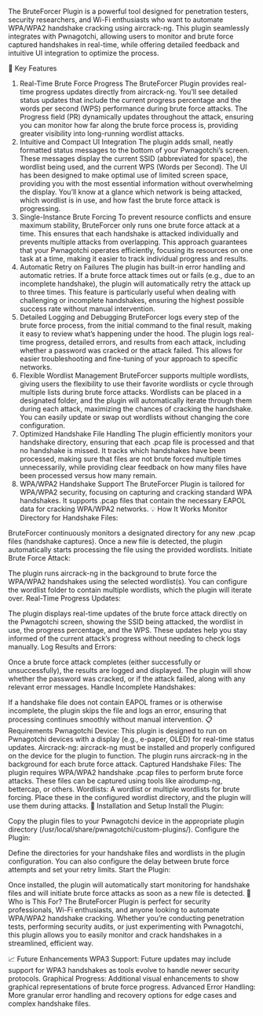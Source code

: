 The BruteForcer Plugin is a powerful tool designed for penetration testers, security researchers, and Wi-Fi enthusiasts who want to automate WPA/WPA2 handshake cracking using aircrack-ng. This plugin seamlessly integrates with Pwnagotchi, allowing users to monitor and brute force captured handshakes in real-time, while offering detailed feedback and intuitive UI integration to optimize the process.

🔑 Key Features
1. Real-Time Brute Force Progress
The BruteForcer Plugin provides real-time progress updates directly from aircrack-ng. You’ll see detailed status updates that include the current progress percentage and the words per second (WPS) performance during brute force attacks.
The Progress field (PR) dynamically updates throughout the attack, ensuring you can monitor how far along the brute force process is, providing greater visibility into long-running wordlist attacks.
2. Intuitive and Compact UI Integration
The plugin adds small, neatly formatted status messages to the bottom of your Pwnagotchi’s screen. These messages display the current SSID (abbreviated for space), the wordlist being used, and the current WPS (Words per Second).
The UI has been designed to make optimal use of limited screen space, providing you with the most essential information without overwhelming the display.
You’ll know at a glance which network is being attacked, which wordlist is in use, and how fast the brute force attack is progressing.
3. Single-Instance Brute Forcing
To prevent resource conflicts and ensure maximum stability, BruteForcer only runs one brute force attack at a time. This ensures that each handshake is attacked individually and prevents multiple attacks from overlapping.
This approach guarantees that your Pwnagotchi operates efficiently, focusing its resources on one task at a time, making it easier to track individual progress and results.
4. Automatic Retry on Failures
The plugin has built-in error handling and automatic retries. If a brute force attack times out or fails (e.g., due to an incomplete handshake), the plugin will automatically retry the attack up to three times.
This feature is particularly useful when dealing with challenging or incomplete handshakes, ensuring the highest possible success rate without manual intervention.
5. Detailed Logging and Debugging
BruteForcer logs every step of the brute force process, from the initial command to the final result, making it easy to review what’s happening under the hood.
The plugin logs real-time progress, detailed errors, and results from each attack, including whether a password was cracked or the attack failed. This allows for easier troubleshooting and fine-tuning of your approach to specific networks.
6. Flexible Wordlist Management
BruteForcer supports multiple wordlists, giving users the flexibility to use their favorite wordlists or cycle through multiple lists during brute force attacks.
Wordlists can be placed in a designated folder, and the plugin will automatically iterate through them during each attack, maximizing the chances of cracking the handshake.
You can easily update or swap out wordlists without changing the core configuration.
7. Optimized Handshake File Handling
The plugin efficiently monitors your handshake directory, ensuring that each .pcap file is processed and that no handshake is missed.
It tracks which handshakes have been processed, making sure that files are not brute forced multiple times unnecessarily, while providing clear feedback on how many files have been processed versus how many remain.
8. WPA/WPA2 Handshake Support
The BruteForcer Plugin is tailored for WPA/WPA2 security, focusing on capturing and cracking standard WPA handshakes. It supports .pcap files that contain the necessary EAPOL data for cracking WPA/WPA2 networks.
💡 How It Works
Monitor Directory for Handshake Files:

BruteForcer continuously monitors a designated directory for any new .pcap files (handshake captures). Once a new file is detected, the plugin automatically starts processing the file using the provided wordlists.
Initiate Brute Force Attack:

The plugin runs aircrack-ng in the background to brute force the WPA/WPA2 handshakes using the selected wordlist(s). You can configure the wordlist folder to contain multiple wordlists, which the plugin will iterate over.
Real-Time Progress Updates:

The plugin displays real-time updates of the brute force attack directly on the Pwnagotchi screen, showing the SSID being attacked, the wordlist in use, the progress percentage, and the WPS. These updates help you stay informed of the current attack’s progress without needing to check logs manually.
Log Results and Errors:

Once a brute force attack completes (either successfully or unsuccessfully), the results are logged and displayed. The plugin will show whether the password was cracked, or if the attack failed, along with any relevant error messages.
Handle Incomplete Handshakes:

If a handshake file does not contain EAPOL frames or is otherwise incomplete, the plugin skips the file and logs an error, ensuring that processing continues smoothly without manual intervention.
📋 Requirements
Pwnagotchi Device: This plugin is designed to run on Pwnagotchi devices with a display (e.g., e-paper, OLED) for real-time status updates.
Aircrack-ng: aircrack-ng must be installed and properly configured on the device for the plugin to function. The plugin runs aircrack-ng in the background for each brute force attack.
Captured Handshake Files: The plugin requires WPA/WPA2 handshake .pcap files to perform brute force attacks. These files can be captured using tools like airodump-ng, bettercap, or others.
Wordlists: A wordlist or multiple wordlists for brute forcing. Place these in the configured wordlist directory, and the plugin will use them during attacks.
🔧 Installation and Setup
Install the Plugin:

Copy the plugin files to your Pwnagotchi device in the appropriate plugin directory (/usr/local/share/pwnagotchi/custom-plugins/).
Configure the Plugin:

Define the directories for your handshake files and wordlists in the plugin configuration. You can also configure the delay between brute force attempts and set your retry limits.
Start the Plugin:

Once installed, the plugin will automatically start monitoring for handshake files and will initiate brute force attacks as soon as a new file is detected.
🎯 Who is This For?
The BruteForcer Plugin is perfect for security professionals, Wi-Fi enthusiasts, and anyone looking to automate WPA/WPA2 handshake cracking. Whether you’re conducting penetration tests, performing security audits, or just experimenting with Pwnagotchi, this plugin allows you to easily monitor and crack handshakes in a streamlined, efficient way.

📈 Future Enhancements
WPA3 Support: Future updates may include support for WPA3 handshakes as tools evolve to handle newer security protocols.
Graphical Progress: Additional visual enhancements to show graphical representations of brute force progress.
Advanced Error Handling: More granular error handling and recovery options for edge cases and complex handshake files.
